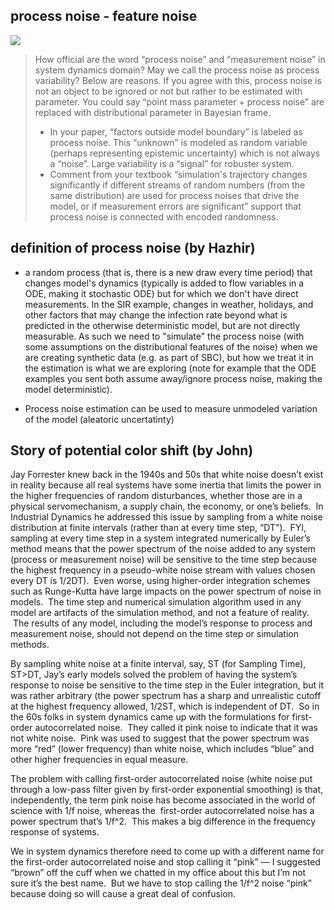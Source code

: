 ## process noise - feature noise

![](https://mail.google.com/mail/u/3/images/cleardot.gif)

> How official are the word “process noise” and “measurement noise” in system dynamics domain? May we call the process noise as process variability? Below are reasons. If you agree with this, process noise is not an object to be ignored or not but rather to be estimated with parameter. You could say “point mass parameter + process noise” are replaced with distributional parameter in Bayesian frame.
> 
> -   In your paper, “factors outside model boundary” is labeled as process noise. This “unknown” is modeled as random variable (perhaps representing epistemic uncertainty) which is not always a “noise”. Large variability is a “signal” for robuster system. 
> -   Comment from your textbook “simulation's trajectory changes significantly if different streams of random numbers (from the same distribution) are used for process noises that drive the model, or if measurement errors are significant” support that process noise is connected with encoded randomness.

## definition of process noise (by Hazhir)
- a random process (that is, there is a new draw every time period) that changes model's dynamics (typically is added to flow variables in a ODE, making it stochastic ODE) but for which we don't have direct measurements. In the SIR example, changes in weather, holidays, and other factors that may change the infection rate beyond what is predicted in the otherwise deterministic model, but are not directly measurable. As such we need to "simulate" the process noise (with some assumptions on the distributional features of the noise) when we are creating synthetic data (e.g. as part of SBC), but how we treat it in the estimation is what we are exploring (note for example that the ODE examples you sent both assume away/ignore process noise, making the model deterministic).


- Process noise estimation can be used to measure unmodeled variation of the model (aleatoric uncertatinty)

## Story of potential color shift (by John)

Jay Forrester knew back in the 1940s and 50s that white noise doesn’t exist in reality because all real systems have some inertia that limits the power in the higher frequencies of random disturbances, whether those are in a physical servomechanism, a supply chain, the economy, or one’s beliefs.  In Industrial Dynamics he addressed this issue by sampling from a white noise distribution at finite intervals (rather than at every time step, “DT").  FYI, sampling at every time step in a system integrated numerically by Euler’s method means that the power spectrum of the noise added to any system (process or measurement noise) will be sensitive to the time step because the highest frequency in a pseudo-white noise stream with values chosen every DT is 1/2DT).  Even worse, using higher-order integration schemes such as Runge-Kutta have large impacts on the power spectrum of noise in models.  The time step and numerical simulation algorithm used in any model are artifacts of the simulation method, and not a feature of reality.  The results of any model, including the model’s response to process and measurement noise, should not depend on the time step or simulation methods.  
  
By sampling white noise at a finite interval, say, ST (for Sampling Time), ST>DT, Jay’s early models solved the problem of having the system’s response to noise be sensitive to the time step in the Euler integration, but it was rather arbitrary (the power spectrum has a sharp and unrealistic cutoff at the highest frequency allowed, 1/2ST, which is independent of DT.  So in the 60s folks in system dynamics came up with the formulations for first-order autocorrelated noise.  They called it pink noise to indicate that it was not white noise.  Pink was used to suggest that the power spectrum was more “red” (lower frequency) than white noise, which includes “blue” and other higher frequencies in equal measure.  
  
The problem with calling first-order autocorrelated noise (white noise put through a low-pass filter given by first-order exponential smoothing) is that, independently, the term pink noise has become associated in the world of science with 1/f noise, whereas the  first-order autocorrelated noise has a power spectrum that’s 1/f^2.  This makes a big difference in the frequency response of systems.  
  
We in system dynamics therefore need to come up with a different name for the first-order autocorrelated noise and stop calling it “pink” — I suggested “brown” off the cuff when we chatted in my office about this but I’m not sure it’s the best name.  But we have to stop calling the 1/f^2 noise “pink” because doing so will cause a great deal of confusion.